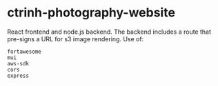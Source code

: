 # ctrinh-photography-website

React frontend and node.js backend. The backend includes a route that pre-signs a URL for s3 image rendering. Use of:

```
fortawesome
mui
aws-sdk
cors
express
```
